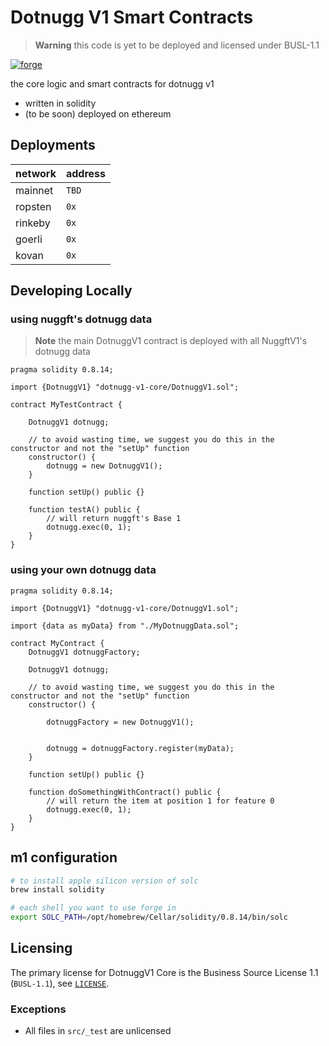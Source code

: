 # Dotnugg V1 Smart Contracts

> **Warning**
> this code is yet to be deployed and licensed under BUSL-1.1

[![forge](https://github.com/nuggxyz/dotnugg-v1-core/actions/workflows/forge.yaml/badge.svg)](https://github.com/nuggxyz/dotnugg-v1-core/actions/workflows/forge.yaml)

the core logic and smart contracts for dotnugg v1

-   written in solidity
-   (to be soon) deployed on ethereum

## Deployments

| network | address |
| ------- | ------- |
| mainnet | `TBD`   |
| ropsten | `0x`    |
| rinkeby | `0x`    |
| goerli  | `0x`    |
| kovan   | `0x`    |

## Developing Locally

### **using nuggft's dotnugg data**

> **Note**
> the main DotnuggV1 contract is deployed with all NuggftV1's dotnugg data

```solidity
pragma solidity 0.8.14;

import {DotnuggV1} "dotnugg-v1-core/DotnuggV1.sol";

contract MyTestContract {

    DotnuggV1 dotnugg;

    // to avoid wasting time, we suggest you do this in the constructor and not the "setUp" function
    constructor() {
        dotnugg = new DotnuggV1();
    }

    function setUp() public {}

    function testA() public {
        // will return nuggft's Base 1
        dotnugg.exec(0, 1);
    }
}

```

### **using your own dotnugg data**

```solidity
pragma solidity 0.8.14;

import {DotnuggV1} "dotnugg-v1-core/DotnuggV1.sol";

import {data as myData} from "./MyDotnuggData.sol";

contract MyContract {
    DotnuggV1 dotnuggFactory;

    DotnuggV1 dotnugg;

    // to avoid wasting time, we suggest you do this in the constructor and not the "setUp" function
    constructor() {

        dotnuggFactory = new DotnuggV1();


        dotnugg = dotnuggFactory.register(myData);
    }

    function setUp() public {}

    function doSomethingWithContract() public {
        // will return the item at position 1 for feature 0
        dotnugg.exec(0, 1);
    }
}

```

## m1 configuration

```bash
# to install apple silicon version of solc
brew install solidity

# each shell you want to use forge in
export SOLC_PATH=/opt/homebrew/Cellar/solidity/0.8.14/bin/solc
```

## Licensing

The primary license for DotnuggV1 Core is the Business Source License 1.1 (`BUSL-1.1`), see [`LICENSE`](./LICENSE).

### Exceptions

-   All files in `src/_test` are unlicensed
